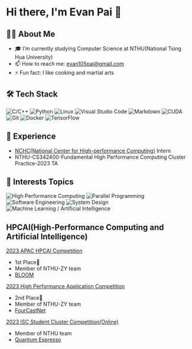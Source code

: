 # Hi there, I'm Evan Pai 👋

## 👨‍💻 About Me
- 🎓 I’m currently studying Computer Science at NTHU(National Tsing Hua University)
- 📫 How to reach me: evan105pai@gmail.com
- ⚡ Fun fact: I like cooking and martial arts

## 🛠 Tech Stack
![C/C++](https://img.shields.io/badge/-C%2FC%2B%2B-00599C?style=flat-square&logo=c%2B%2B)
![Python](https://img.shields.io/badge/-Python-3776AB?style=flat-square&logo=python&logoColor=white)
![Linux](https://img.shields.io/badge/-Linux-FCC624?style=flat-square&logo=linux&logoColor=black)
![Visual Studio Code](https://img.shields.io/badge/-Visual%20Studio%20Code-007ACC?style=flat-square&logo=visual-studio-code&logoColor=white)
![Markdown](https://img.shields.io/badge/-Markdown-000000?style=flat-square&logo=markdown&logoColor=white)
![CUDA](https://img.shields.io/badge/-CUDA-76B900?style=flat-square&logo=nvidia&logoColor=white)
![Git](https://img.shields.io/badge/-Git-F05032?style=flat-square&logo=git&logoColor=white)
![Docker](https://img.shields.io/badge/-Docker-2496ED?style=flat-square&logo=docker&logoColor=white)
![TensorFlow](https://img.shields.io/badge/-TensorFlow-FF6F00?style=flat-square&logo=tensorflow&logoColor=white)


## 📜 Experience
- [NCHC(National Center for High-performance Computing)](https://www.nchc.org.tw/) Intern 
- NTHU-CS342400-Fundamental High Performance Computing Cluster Practice-2023 TA


## 📙 Interests Topics
![High Performance Computing](https://img.shields.io/badge/-High%20Performance%20Computing-004D99?style=flat-square&logoColor=white)
![Parallel Programming](https://img.shields.io/badge/-Parallel%20Programming-007800?style=flat-square&logoColor=white)
![Software Engineering](https://img.shields.io/badge/-Software%20Engineering-99004C?style=flat-square&logoColor=white)
![System Design](https://img.shields.io/badge/-System%20Design-CC7A00?style=flat-square&logoColor=white)
![Machine Learning / Artificial Intelligence](https://img.shields.io/badge/-Machine%20Learning%20%2F%20Artificial%20Intelligence-5C2D91?style=flat-square&logoColor=white)


## HPCAI(High-Performance Computing and Artificial Intelligence)

[2023 APAC HPCAI Competition](https://www.hpcwire.com/off-the-wire/hpc-ai-advisory-council-announces-results-for-the-6th-apac-hpc-ai-competition/)
- 1st Place🥇
- Member of NTHU-ZY team
- [BLOOM](https://huggingface.co/bigscience/bloom)

[2023 High Performance Application Competition](https://www.nchc.org.tw/Message/MessageView?id=3854&menutype=0&sitemenuid=8&mid=92)
- 2nd Place🥈
- Member of NTHU-ZY team
- [FourCastNet](https://docs.nvidia.com/deeplearning/modulus/modulus-sym/user_guide/neural_operators/fourcastnet.html)

[2023 ISC Student Cluster Competition(Online)](https://www.hpcadvisorycouncil.com/events/2023/student-cluster-competition/)
- Member of NTHU team
- [Quantum Espresso](https://www.quantum-espresso.org/)

<!--
**EvanPai/EvanPai** is a ✨ _special_ ✨ repository because its `README.md` (this file) appears on your GitHub profile.

Here are some ideas to get you started:

- 🔭 I’m currently working on ...
- 🌱 I’m currently learning ...
- 👯 I’m looking to collaborate on ...
- 🤔 I’m looking for help with ...
- 💬 Ask me about ...
- 📫 How to reach me: ...
- 😄 Pronouns: ...
- ⚡ Fun fact: ...
-->
